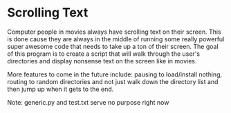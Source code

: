 Scrolling Text
==============

Computer people in movies always have scrolling text on their screen.
This is done cause they are always in the middle of running some really powerful super awesome code that needs to take up a ton of their screen.  The goal of this program is to create a script that will walk through the user's directories and display nonsense text on the screen like in movies.  

More features to come in the future include: pausing to load/install nothing, routing to random directories and not just walk down the directory list and then jump up when it gets to the end.




Note:
generic.py and test.txt serve no purpose right now